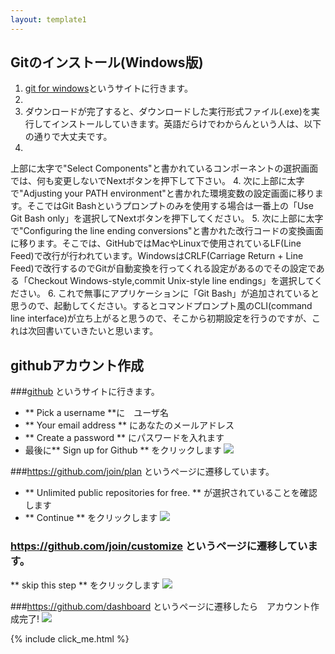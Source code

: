 ```yaml
--- 
layout: template1 
---
```

## Gitのインストール(Windows版)
1. [git for windows](https://git-for-windows.github.io/)というサイトに行きます。
2. 
2. ダウンロードが完了すると、ダウンロードした実行形式ファイル(.exe)を実行してインストールしていきます。英語だらけでわからんという人は、以下の通りで大丈夫です。
3. 
上部に太字で"Select Components"と書かれているコンポーネントの選択画面では、何も変更しないでNextボタンを押下して下さい。
4. 
次に上部に太字で"Adjusting your PATH environment"と書かれた環境変数の設定画面に移ります。そこではGit Bashというプロンプトのみを使用する場合は一番上の「Use Git Bash only」を選択してNextボタンを押下してください。
5. 次に上部に太字で"Configuring the line ending conversions"と書かれた改行コードの変換画面に移ります。そこでは、GitHubではMacやLinuxで使用されているLF(Line Feed)で改行が行われています。WindowsはCRLF(Carriage Return + Line Feed)で改行するのでGitが自動変換を行ってくれる設定があるのでその設定である「Checkout Windows-style,commit Unix-style line endings」を選択してください。
6. これで無事にアプリケーションに「Git Bash」が追加されていると思うので、起動してください。するとコマンドプロンプト風のCLI(command line interface)が立ち上がると思うので、そこから初期設定を行うのですが、これは次回書いていきたいと思います。

## githubアカウント作成

###[github](https://github.com/) というサイトに行きます。
- ** Pick a username **に　ユーザ名
- ** Your email address ** にあなたのメールアドレス
- ** Create a password ** にパスワードを入れます
- 最後に** Sign up for Github ** をクリックします
![]({{site.baseurl}}/screenshots/github01.png)

###https://github.com/join/plan というページに遷移しています。
- ** Unlimited public repositories for free. ** が選択されていることを確認します
- ** Continue ** をクリックします
![]({{site.baseurl}}/screenshots/github02.png)

### https://github.com/join/customize というページに遷移しています。
** skip this step ** をクリックします
![]({{site.baseurl}}/screenshots/github03.png)

###https://github.com/dashboard というページに遷移したら　アカウント作成完了!
![]({{site.baseurl}}/screenshots/github04.png)

{% include click_me.html %}
